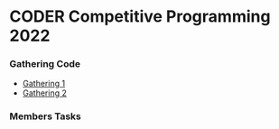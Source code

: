 # CODER Competitive Programming 2022

<!-- |                |ASCII                          |
|----------------|-------------------------------|
|Single backticks|`'Isn't this fun?'`            |'Isn't this fun?'            |
|Quotes          |`"Isn't this fun?"`            |"Isn't this fun?"            |
|Dashes          |`-- is en-dash, --- is em-dash`|-- is en-dash, --- is em-dash| -->
### Gathering Code
  * [Gathering 1](1-Gathering-Code/Gathering-1/README.md)
  * [Gathering 2](1-Gathering-Code/Gathering-2/README.md)

### Members Tasks